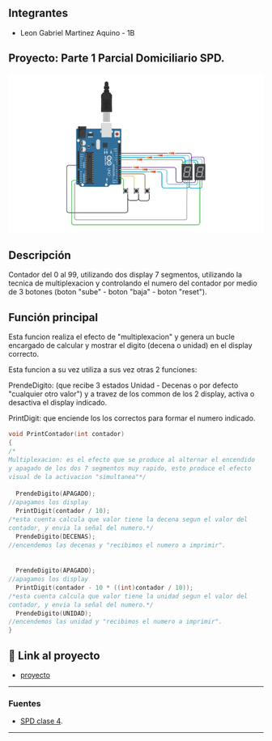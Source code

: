 ## Integrantes 
- Leon Gabriel Martinez Aquino - 1B



## Proyecto: Parte 1 Parcial Domiciliario SPD.
![Tinkercad](img/imagenP1SPD.png)


## Descripción
Contador del 0 al 99, utilizando dos display 7 segmentos, utilizando la tecnica de multiplexacion y controlando el 
numero del contador por medio de 3 botones (boton "sube" - boton "baja" - boton "reset").

## Función principal
Esta funcion realiza el efecto de "multiplexacion" y genera un bucle encargado
de calcular y mostrar el digito (decena o unidad) en el display correcto. 

Esta funcion a su vez utiliza a sus vez otras 2 funciones:

PrendeDigito: (que recibe 3 estados Unidad - Decenas o por defecto "cualquier otro valor") y a travez de los common 
de los 2 display, activa o desactiva el display indicado.

PrintDigit: que enciende los los correctos para formar el numero indicado.

~~~ C (lenguaje en el que esta escrito)
void PrintContador(int contador)
{
/*
Multiplexacion: es el efecto que se produce al alternar el encendido 
y apagado de los dos 7 segmentos muy rapido, esto produce el efecto 
visual de la activacion "simultanea"*/
  
  PrendeDigito(APAGADO);
//apagamos los display
  PrintDigit(contador / 10);
/*esta cuenta calcula que valor tiene la decena segun el valor del 
contador, y envia la señal del numero.*/
  PrendeDigito(DECENAS);
//encendemos las decenas y "recibimos el numero a imprimir".

  
  PrendeDigito(APAGADO);
//apagamos los display
  PrintDigit(contador - 10 * ((int)contador / 10));
/*esta cuenta calcula que valor tiene la unidad segun el valor del 
contador, y envia la señal del numero.*/
  PrendeDigito(UNIDAD);
//encendemos las unidad y "recibimos el numero a imprimir".
}
~~~

## :robot: Link al proyecto
- [proyecto]([https://www.tinkercad.com/things/aOYiibnDjWu](https://www.tinkercad.com/things/fjnY7L9EdeY-p1-parcial-domiciliario-1b-leon-gabriel-martinez-aquino/editel?sharecode=v86fY4R__D4DXNCbGvJF2T4yYxvQ_uRqjpWTVksz6jI)https://www.tinkercad.com/things/fjnY7L9EdeY-p1-parcial-domiciliario-1b-leon-gabriel-martinez-aquino/editel?sharecode=v86fY4R__D4DXNCbGvJF2T4yYxvQ_uRqjpWTVksz6jI])

---
### Fuentes
- [SPD clase 4](https://www.youtube.com/watch?v=_Ry7mtURGDE&list=PL7LaR6_A2-E11BQXtypHMgWrSR-XOCeyD&index=4&t=1087s).
---







